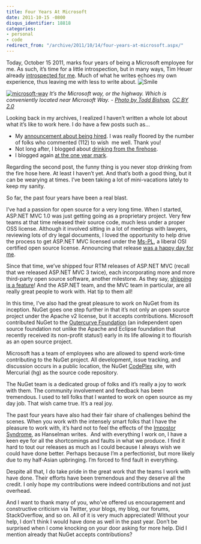 ```yaml
---
title: Four Years At Microsoft
date: 2011-10-15 -0800
disqus_identifier: 18818
categories:
- personal
- code
redirect_from: "/archive/2011/10/14/four-years-at-microsoft.aspx/"
---
```


Today, October 15 2011, marks four years of being a Microsoft employee
for me. As such, it’s time for a little introspection, but in many ways,
Tim Heuer already [introspected for
me](http://timheuer.com/blog/archive/2011/08/24/working-at-microsoft-instrospection.aspx "Working at Microsoft").
Much of what he writes echoes my own experience, thus leaving me with
less to write about.
![Smile](https://haacked.com/images/haacked_com/WindowsLiveWriter/Four-Years-At-Microsoft_E91A/wlEmoticon-smile_2.png)

[![microsoft-way](https://haacked.com/images/haacked_com/WindowsLiveWriter/Four-Years-At-Microsoft_E91A/microsoft-way_thumb.jpg "microsoft-way")](https://haacked.com/images/haacked_com/WindowsLiveWriter/Four-Years-At-Microsoft_E91A/microsoft-way_2.jpg)
*It’s the Microsoft way, or the highway. Which is conveniently located
near Microsoft Way. - [Photo by Todd
Bishop](http://www.flickr.com/photos/36182550@N08/3347465868/), [CC BY
2.0](http://creativecommons.org/licenses/by/2.0/deed.en)*

Looking back in my archives, I realized I haven’t written a whole lot
about what it’s like to work here. I do have a few posts such as…

-   My [announcement about being
    hired](https://haacked.com/archive/2007/09/17/why-is-microsoft-removing-my-mvp-status.aspx "Why Is Microsoft Removing My MVP Status?").
    I was really floored by the number of folks who commented (112) to
    wish  me well. Thank you!
-   Not long after, I blogged about [drinking from the
    firehose](https://haacked.com/archive/2007/10/26/drinking-from-the-firehose.aspx "Drinking from the firehose").
-   I blogged again [at the one year
    mark](https://haacked.com/archive/2008/10/15/one-year-at-microsoft.aspx "One Year at Microsoft").

Regarding the second post, the funny thing is you never stop drinking
from the fire hose here. At least I haven’t yet. And that’s both a good
thing, but it can be wearying at times. I’ve been taking a lot of
mini-vacations lately to keep my sanity.

So far, the past four years have been a real blast.

I’ve had a passion for open source for a very long time. When I started,
ASP.NET MVC 1.0 was just getting going as a proprietary project. Very
few teams at that time released their source code, much less under a
proper OSS license. Although it involved sitting in a lot of meetings
with lawyers, reviewing lots of dry legal documents, I loved the
opportunity to help drive the process to get ASP.NET MVC licensed under
the [Ms-PL](http://www.opensource.org/licenses/MS-PL "Ms-PL"), a liberal
OSI certified open source license. Announcing that release [was a happy
day for
me](https://haacked.com/archive/2009/04/01/aspnetmvc-open-source.aspx "ASP.NET MVC 1.0 under the Ms-PL").

Since that time, we’ve shipped four RTM releases of ASP.NET MVC (recall
that we released ASP.NET MVC 3 twice), each incorporating more and more
third-party open source software, another milestone. As they say,
[shipping is a
feature](http://www.codinghorror.com/blog/2009/12/version-1-sucks-but-ship-it-anyway.html "Version 1 sucks, but ship it anyways")!
And the ASP.NET team, and the MVC team in particular, are all really
great people to work with. Hat tip to them all!

In this time, I’ve also had the great pleasure to work on NuGet from its
inception. NuGet goes one step further in that it’s not only an open
source project under the Apache v2 license, but it accepts
contributions. Microsoft contributed NuGet to the [Outercurve
Foundation](http://www.outercurve.org/ "Outercurve Foundation") (an
independent open source foundation not unlike the Apache and Eclipse
foundation that recently received its non-profit status!) early in its
life allowing it to flourish as an open source project.

Microsoft has a team of employees who are allowed to spend work-time
contributing to the NuGet project. All development, issue tracking, and
discussion occurs in a public location, the NuGet
[CodePlex](http://nuget.codeplex.com/ "NuGet on CodePlex") site, with
Mercurial (hg) as the source code repository.

The NuGet team is a dedicated group of folks and it’s really a joy to
work with them. The community involvement and feedback has been
tremendous. I used to tell folks that I wanted to work on open source as
my day job. That wish came true. It’s a real joy.

The past four years have also had their fair share of challenges behind
the scenes. When you work with the intensely smart folks that I have the
pleasure to work with, it’s hard not to feel the effects of the
[Impostor
Syndrome](http://www.hanselman.com/blog/ImAPhonyAreYou.aspx "Impostor Syndrome"),
as Hanselman writes.  And with everything I work on, I have a keen eye
for all the shortcomings and faults in what we produce. I find it hard
to tout our releases as much as I could because I always wish we could
have done better. Perhaps because I’m a perfectionist, but more likely
due to my half-Asian upbringing. I’m forced to find fault in everything.

Despite all that, I do take pride in the great work that the teams I
work with have done. Their efforts have been tremendous and they deserve
all the credit. I only hope my contributions were indeed contributions
and not just overhead.

And I want to thank many of you, who’ve offered us encouragement and
constructive criticism via Twitter, your blogs, my blog, our forums,
StackOverflow, and so on. All of it is very much appreciated! Without
your help, I don’t think I would have done as well in the past year.
Don’t be surprised when I come knocking on your door asking for more
help. Did I mention already that NuGet accepts contributions?

